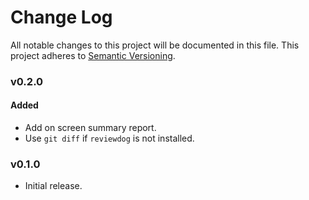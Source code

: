 # Change Log
All notable changes to this project will be documented in this file.
This project adheres to [Semantic Versioning](http://semver.org/).

### v0.2.0

#### Added

* Add on screen summary report.
* Use `git diff` if `reviewdog` is not installed.

### v0.1.0

* Initial release.
